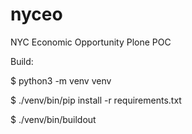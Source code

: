 # nyceo
NYC Economic Opportunity Plone POC

Build: 

$ python3 -m venv venv

$ ./venv/bin/pip install -r requirements.txt

$ ./venv/bin/buildout   
